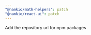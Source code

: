 ```yaml
---
"@nankio/math-helpers": patch
"@nankio/react-ui": patch
---
```


Add the repository url for npm packages
